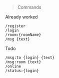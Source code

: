 > Commands

Already worked 
```
/register
/login
/room:{roomName}
/msg {text}
```

Todo
```
/msg:to {login} {text}
/msg:room {text}
/online
/status:{login}
```